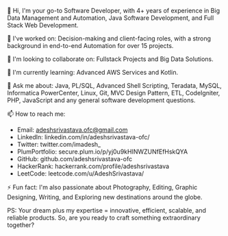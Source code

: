 👋 Hi, I'm your go-to Software Developer, with 4+ years of experience in Big Data Management and Automation, Java Software Development, and Full Stack Web Development.

🔭 I've worked on:
Decision-making and client-facing roles, with a strong background in end-to-end Automation for over 15 projects.

👯 I'm looking to collaborate on:
Fullstack Projects and Big Data Solutions.

🌱 I'm currently learning:
Advanced AWS Services and Kotlin.

💬 Ask me about:
Java, PL/SQL, Advanced Shell Scripting, Teradata, MySQL, Informatica PowerCenter, Linux, Git, MVC Design Pattern, ETL, CodeIgniter, PHP, JavaScript and any general software development questions.

📫 How to reach me:
- Email: adeshsrivastava.ofc@gmail.com
- LinkedIn: linkedin.com/in/adeshsrivastava-ofc/
- Twitter: twitter.com/imadesh_
- PlumPortfolio: secure.plum.io/p/yj0u9kHINWZUNfEfHskQYA
- GitHub: github.com/adeshsrivastava-ofc
- HackerRank: hackerrank.com/profile/adeshsrivastava
- LeetCode: leetcode.com/u/AdeshSrivastava/

⚡️ Fun fact: I'm also passionate about Photography, Editing, Graphic Designing, Writing, and Exploring new destinations around the globe.

PS: Your dream plus my expertise = innovative, efficient, scalable, and reliable products. So, are you ready to craft something extraordinary together?
